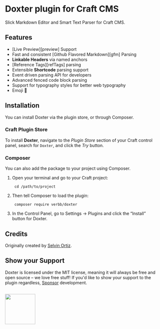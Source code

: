 # Doxter plugin for Craft CMS
Slick Markdown Editor and Smart Text Parser for Craft CMS.

## Features
- [Live Preview][preview] Support
- Fast and consistent [Github Flavored Markdown][gfm] Parsing
- **Linkable Headers** via named anchors
- [Reference Tags][refTags] parsing
- Extensible **Shortcode** parsing support
- Event driven parsing API for developers
- Advanced fenced code block parsing
- Support for typography styles for better web typography
- Emoji 🎉

## Installation
You can install Doxter via the plugin store, or through Composer.

### Craft Plugin Store
To install **Doxter**, navigate to the _Plugin Store_ section of your Craft control panel, search for `Doxter`, and click the _Try_ button.

### Composer
You can also add the package to your project using Composer.

1. Open your terminal and go to your Craft project:

        cd /path/to/project

2. Then tell Composer to load the plugin:
    
        composer require verbb/doxter

3. In the Control Panel, go to Settings → Plugins and click the “Install” button for Doxter.

## Credits
Originally created by [Selvin Ortiz](https://github.com/selvindev).

## Show your Support
Doxter is licensed under the MIT license, meaning it will always be free and open source – we love free stuff! If you'd like to show your support to the plugin regardless, [Sponsor](https://github.com/sponsors/verbb) development.

<h2></h2>

<a href="https://verbb.io" target="_blank">
    <img width="100" src="https://verbb.io/assets/img/verbb-pill.svg">
</a>
